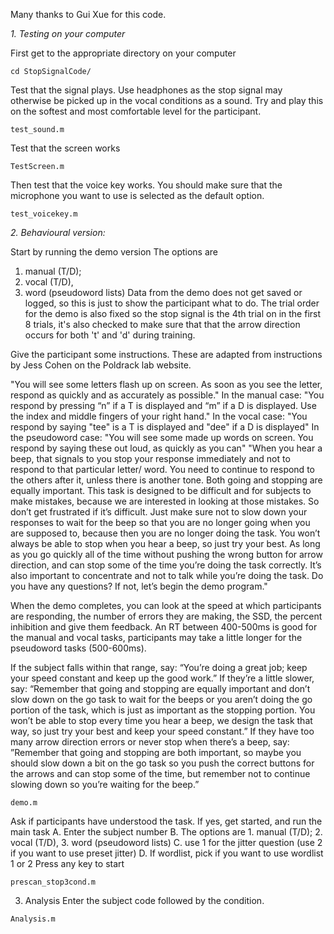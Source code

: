 
Many thanks to Gui Xue for this code.

*1. Testing on your computer*

First get to the appropriate directory on your computer

```
cd StopSignalCode/
```

Test that the signal plays. Use headphones as the stop signal may otherwise be picked up in the vocal conditions as a sound. Try and play this on the softest and most comfortable level for the participant.
```
test_sound.m
```
Test that the screen works
```
TestScreen.m
```
Then test that the voice key works. You should make sure that the microphone you want to use is selected as the default option. 
```
test_voicekey.m
```

*2. Behavioural version:*

Start by running the demo version
The options are
1. manual (T/D); 
2. vocal (T/D), 
3. word (pseudoword lists)
Data from the demo does not get saved or logged, so this is just to show the participant what to do. The trial order for the demo is also fixed so the stop signal is the 4th trial on in the first 8 trials, it's also checked to make sure that that the arrow direction occurs for both 't' and 'd' during training. 

Give the participant some instructions. These are adapted from instructions by Jess Cohen on the Poldrack lab website.

"You will see some letters flash up on screen. As soon as you see the letter, respond as quickly and as accurately as possible."
In the manual case: "You respond by pressing “n” if a T is displayed and “m” if a D is displayed. Use the index and middle fingers of your right hand."
In the vocal case: "You respond by saying "tee" is a T is displayed and "dee" if a D is displayed"
In the pseudoword case: "You will see some made up words on screen. You respond by saying these out loud, as quickly as you can"
"When you hear a beep, that signals to you stop your response immediately and not to respond to that particular letter/ word. You need to continue to respond to the others after it, unless there is another tone. Both going and stopping are equally important.
This task is designed to be difficult and for subjects to make mistakes, because we are interested in looking at those mistakes. So don’t get frustrated if it’s difficult. Just make sure not to slow down your responses to wait for the beep so that you are no longer going when you are supposed to, because then you are no longer doing the task.
You won’t always be able to stop when you hear a beep, so just try your best. As long as you go quickly all of the time without pushing the wrong button for arrow direction, and can stop some of the time you’re doing the task correctly.
It’s also important to concentrate and not to talk while you’re doing the task. Do you have any questions?
If not, let’s begin the demo program."

When the demo completes, you can look at the speed at which participants are responding, the number of errors they are making, the SSD, the percent inhibition and give them feedback. An RT between 400-500ms is good for the manual and vocal tasks, participants may take a little longer for the pseudoword tasks (500-600ms).

If the subject falls within that range, say: “You’re doing a great job; keep your speed constant and keep up the good work.”
If they’re a little slower, say: “Remember that going and stopping are equally important and don’t slow down on the go task to wait for the beeps or you aren’t doing the go portion of the task, which is just as important as the stopping portion. You won’t be able to stop every time you hear a beep, we design the task that way, so just try your best and keep your speed constant.”
If they have too many arrow direction errors or never stop when there’s a beep, say: ”Remember that going and stopping are both important, so maybe you should slow down a bit on the go task so you push the correct buttons for the arrows and can stop some of the time, but remember not to continue slowing down so you’re waiting for the beep.”


```
demo.m
```
Ask if participants have understood the task. If yes, get started, and run the main task
A. Enter the subject number 
B. The options are 1. manual (T/D); 2. vocal (T/D), 3. word (pseudoword lists)
C. use 1 for the jitter question (use 2 if you want to use preset jitter)
D. If wordlist, pick if you want to use wordlist 1 or 2
Press any key to start
```
prescan_stop3cond.m
```

3. Analysis
Enter the subject code followed by the condition.

```
Analysis.m
```
